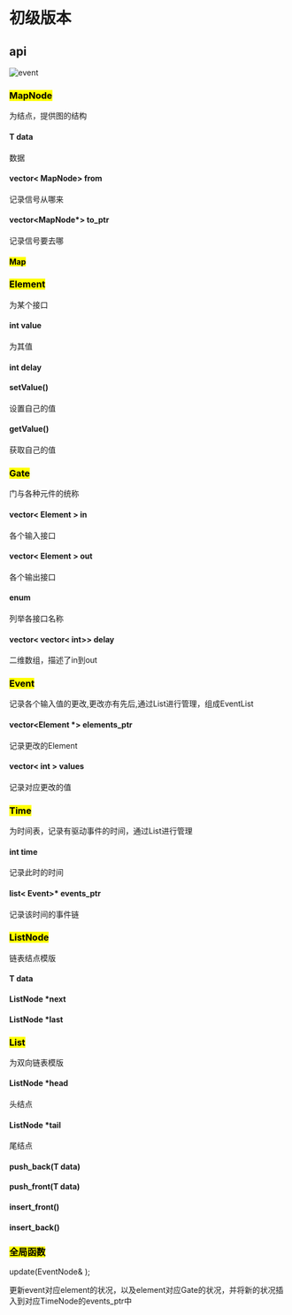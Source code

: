 # 初级版本

## api

![event](G:\inspiration\simulator\photos\event.png)

### <mark>MapNode<mark>

为结点，提供图的结构

#### T data

数据

#### vector< MapNode> from

记录信号从哪来

#### vector<MapNode*> to_ptr

记录信号要去哪



#### <mark>Map<mark>



### <mark>Element<mark>

为某个接口

#### int value

为其值

#### int delay

#### setValue()

设置自己的值

#### getValue()

获取自己的值



### <marK>Gate<mark>
门与各种元件的统称

#### vector< Element > in

各个输入接口

#### vector< Element > out

各个输出接口

#### enum

列举各接口名称

#### vector< vector< int>>  delay

二维数组，描述了in到out



### <mark>Event<mark>

记录各个输入值的更改,更改亦有先后,通过List进行管理，组成EventList

#### vector<Element *> elements_ptr

记录更改的Element

#### vector< int > values


记录对应更改的值




### <mark>Time<mark>

为时间表，记录有驱动事件的时间，通过List进行管理

#### int time

记录此时的时间

#### list< Event>* events_ptr

记录该时间的事件链



### <mark>ListNode<mark>

链表结点模版

#### T data

#### ListNode *next

#### ListNode *last

### <mark>List<mark>

为双向链表模版

#### ListNode *head

头结点

#### ListNode *tail

尾结点

#### push_back(T data)

#### push_front(T data)

#### insert_front()

#### insert_back()


### <mark>全局函数<mark>

update(EventNode& );

更新event对应element的状况，以及element对应Gate的状况，并将新的状况插入到对应TimeNode的events_ptr中
